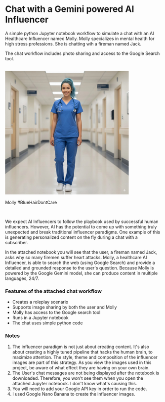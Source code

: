# Chat with a Gemini powered AI Influencer

A simple python Jupyter notebook workflow to simulate a chat with an AI Healthcare Influencer named Molly. Molly specializes in mental health for high stress professions. She is chatting wih a fireman named Jack. 

The chat workflow includes photo sharing and access to the Google Search tool.

<br>

<a href="https://www.youtube.com/@walterthealien">
  <img src="https://github.com/vbookshelf/Chat-with-a-Gemini-powered-AI-Influencer/blob/main/Jupyter%20Notebooks/test0.jpeg" alt="Molly" height="400">
</a>
<p>Molly #BlueHairDontCare</p>

<br>

We expect AI Influencers to follow the playbook used by successful human influencers. However, AI has the potential to come up with something truly unexpected and break traditional influencer paradigms. One example of this is generating personalized content on the fly during a chat with a subscriber.

In the attached notebook you will see that the user, a fireman named Jack, asks why so many firemen suffer heart attacks. Molly, a healthcare AI Influencer, is able to search the web (using Google Search) and provide a detailed and grounded response to the user's question. Because Molly is powered by the Google Gemini model, she can produce content in multiple languages, 24/7.


### Features of the attached chat workflow

- Creates a roleplay scenario
- Supports image sharing by both the user and Molly
- Molly has access to the Google search tool
- Runs in a Jupyter notebook
- The chat uses simple python code



### Notes

1. The influencer paradigm is not just about creating content. It's also about creating a highly tuned pipeline that hacks the human brain, to maximize attention. The style, theme and composition of the influencer images are part of this strategy. As you view the images used in this project, be aware of what effect they are having on your own brain.
2. The User's chat messages are not being displayed after the notebook is downloaded. Therefore, you won't see them when you open the attached Jupyter notebook. I don't know what's causing this.
3. You will need to add your Google API key in order to run the code.
4. I used Google Nano Banana to create the influencer images.
